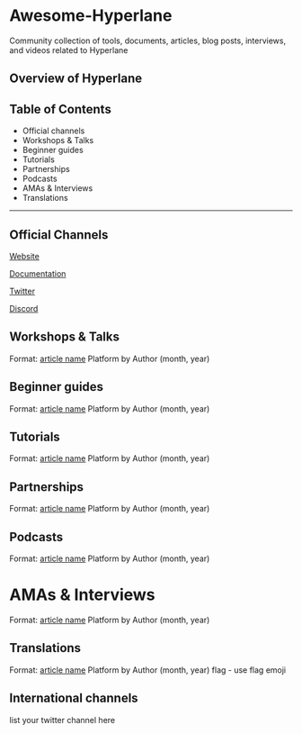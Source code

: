 # Awesome-Hyperlane
Community collection of tools, documents, articles, blog posts, interviews, and videos related to Hyperlane 
## Overview of Hyperlane 

## Table of Contents 
- Official channels 
- Workshops & Talks
- Beginner guides
- Tutorials
- Partnerships
- Podcasts 
- AMAs & Interviews
- Translations
--------------

## Official Channels
[Website](https://www.hyperlane.xyz/)

[Documentation](https://docs.hyperlane.xyz/)

[Twitter](https://twitter.com/Hyperlane_xyz)

[Discord](https://discord.com/invite/hyperlane)

## Workshops & Talks
Format: 
[article name](URL) Platform by Author (month, year)
## Beginner guides
Format: 
[article name](URL) Platform by Author (month, year)
## Tutorials
Format: 
[article name](URL) Platform by Author (month, year)
## Partnerships
Format: 
[article name](URL) Platform by Author (month, year)
## Podcasts 
Format: 
[article name](URL) Platform by Author (month, year)
# AMAs & Interviews
Format: 
[article name](URL) Platform by Author (month, year)
## Translations
Format: 
[article name](URL) Platform by Author (month, year) flag - use flag emoji 
## International channels 
list your twitter channel here
